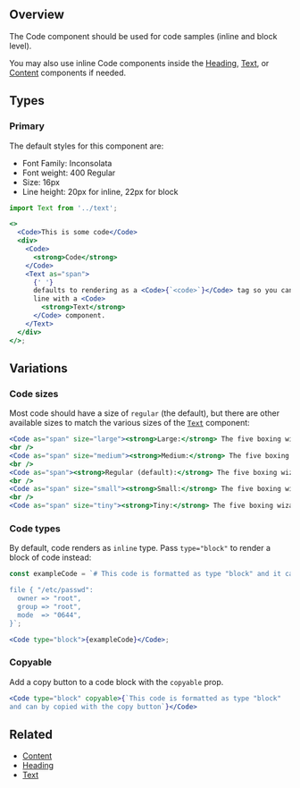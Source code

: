 ## Overview

The Code component should be used for code samples (inline and block level).

You may also use inline Code components inside the [Heading](#/React%20Components/Heading), [Text](#/React%20Components/Text), or [Content](#/React%20Components/Content) components if needed.

## Types

### Primary

The default styles for this component are:

- Font Family: Inconsolata
- Font weight: 400 Regular
- Size: 16px
- Line height: 20px for inline, 22px for block

```jsx
import Text from '../text';

<>
  <Code>This is some code</Code>
  <div>
    <Code>
      <strong>Code</strong>
    </Code>
    <Text as="span">
      {' '}
      defaults to rendering as a <Code>{`<code>`}</Code> tag so you can use it in
      line with a <Code>
        <strong>Text</strong>
      </Code> component.
    </Text>
  </div>
</>;
```

## Variations

### Code sizes

Most code should have a size of `regular` (the default), but there are other available sizes to match the various sizes of the [`Text`](/#/React%20Components/Text) component:

```jsx
<Code as="span" size="large"><strong>Large:</strong> The five boxing wizards jump quickly.</Code>
<br />
<Code as="span" size="medium"><strong>Medium:</strong> The five boxing wizards jump quickly.</Code>
<br />
<Code as="span"><strong>Regular (default):</strong> The five boxing wizards jump quickly.</Code>
<br />
<Code as="span" size="small"><strong>Small:</strong> The five boxing wizards jump quickly.</Code>
<br />
<Code as="span" size="tiny"><strong>Tiny:</strong> The five boxing wizards jump quickly.</Code>
```

### Code types

By default, code renders as `inline` type. Pass `type="block"` to render a block of code instead:

```jsx
const exampleCode = `# This code is formatted as type "block" and it can be multiple lines:

file { "/etc/passwd":
  owner => "root",
  group => "root",
  mode  => "0644",
}`;

<Code type="block">{exampleCode}</Code>;
```

### Copyable

Add a copy button to a code block with the `copyable` prop.

```jsx
<Code type="block" copyable>{`This code is formatted as type "block"
and can by copied with the copy button`}</Code>
```

## Related

- [Content](#/React%20Components/Content)
- [Heading](#/React%20Components/Heading)
- [Text](#/React%20Components/Text)

